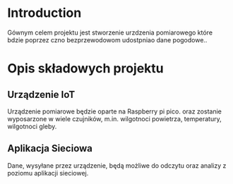 # Introduction

Gównym celem projektu jest stworzenie urzdzenia pomiarowego które bdzie
poprzez czno bezprzewodowom udostpniao dane pogodowe..

# Opis składowych projektu

## Urządzenie IoT

Urządzenie pomiarowe będzie oparte na Raspberry pi pico. oraz zostanie
wyposarzone w wiele czujników, m.in. wilgotnoci powietrza, temperatury,
wilgotnoci gleby.

## Aplikacja Sieciowa

Dane, wysyłane przez urządzenie, będą możliwe do odczytu oraz analizy z
poziomu aplikacji sieciowej.
